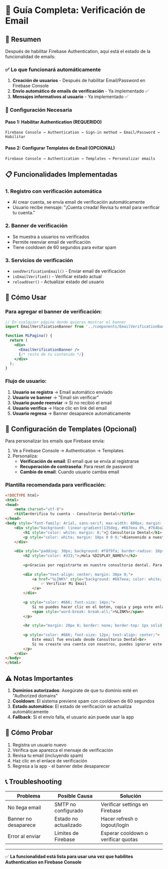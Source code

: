 # 📧 Guía Completa: Verificación de Email

## 🎯 **Resumen**

Después de habilitar Firebase Authentication, aquí está el estado de la funcionalidad de emails:

### ✅ **Lo que funcionará automáticamente**
1. **Creación de usuarios** - Después de habilitar Email/Password en Firebase Console
2. **Envío automático de emails de verificación** - Ya implementado ✅
3. **Mensajes informativos al usuario** - Ya implementado ✅

### 🔧 **Configuración Necesaria**

#### Paso 1: Habilitar Authentication (REQUERIDO)
```
Firebase Console → Authentication → Sign-in method → Email/Password → Habilitar
```

#### Paso 2: Configurar Templates de Email (OPCIONAL)
```
Firebase Console → Authentication → Templates → Personalizar emails
```

## 📋 **Funcionalidades Implementadas**

### 1. **Registro con verificación automática**
- Al crear cuenta, se envía email de verificación automáticamente
- Usuario recibe mensaje: "¡Cuenta creada! Revisa tu email para verificar tu cuenta."

### 2. **Banner de verificación**
- Se muestra a usuarios no verificados
- Permite reenviar email de verificación
- Tiene cooldown de 60 segundos para evitar spam

### 3. **Servicios de verificación**
- `sendVerificationEmail()` - Enviar email de verificación
- `isEmailVerified()` - Verificar estado actual
- `reloadUser()` - Actualizar estado del usuario

## 🚀 **Cómo Usar**

### Para agregar el banner de verificación:

```jsx
// En cualquier página donde quieras mostrar el banner
import EmailVerificationBanner from '../components/EmailVerificationBanner';

function MiPagina() {
  return (
    <div>
      <EmailVerificationBanner />
      {/* resto de tu contenido */}
    </div>
  );
}
```

### Flujo de usuario:
1. **Usuario se registra** → Email automático enviado
2. **Usuario ve banner** → "Email sin verificar"
3. **Usuario puede reenviar** → Si no recibió el email
4. **Usuario verifica** → Hace clic en link del email
5. **Usuario regresa** → Banner desaparece automáticamente

## 📧 **Configuración de Templates (Opcional)**

Para personalizar los emails que Firebase envía:

1. Ve a Firebase Console → Authentication → Templates
2. Personaliza:
   - **Verificación de email**: El email que se envía al registrarse
   - **Recuperación de contraseña**: Para reset de password
   - **Cambio de email**: Cuando usuario cambia email

### Plantilla recomendada para verificación:
```html
<!DOCTYPE html>
<html>
<head>
    <meta charset="utf-8">
    <title>Verifica tu cuenta - Consultorio Dental</title>
</head>
<body style="font-family: Arial, sans-serif; max-width: 600px; margin: 0 auto; padding: 20px;">
    <div style="background: linear-gradient(135deg, #667eea 0%, #764ba2 100%); padding: 30px; text-align: center; border-radius: 10px;">
        <h1 style="color: white; margin: 0;">🦷 Consultorio Dental</h1>
        <p style="color: white; margin: 10px 0 0 0;">Bienvenido a nuestra familia</p>
    </div>
    
    <div style="padding: 30px; background: #f8f9fa; border-radius: 10px; margin-top: 20px;">
        <h2 style="color: #333;">¡Hola %DISPLAY_NAME%!</h2>
        
        <p>Gracias por registrarte en nuestro consultorio dental. Para completar tu registro y acceder a todas las funcionalidades, necesitamos verificar tu dirección de email.</p>
        
        <div style="text-align: center; margin: 30px 0;">
            <a href="%LINK%" style="background: #667eea; color: white; padding: 15px 30px; text-decoration: none; border-radius: 5px; font-weight: bold; display: inline-block;">
                ✅ Verificar Mi Email
            </a>
        </div>
        
        <p style="color: #666; font-size: 14px;">
            Si no puedes hacer clic en el botón, copia y pega este enlace en tu navegador:<br>
            <span style="word-break: break-all;">%LINK%</span>
        </p>
        
        <hr style="margin: 20px 0; border: none; border-top: 1px solid #ddd;">
        
        <p style="color: #666; font-size: 12px; text-align: center;">
            Este email fue enviado desde Consultorio Dental<br>
            Si no creaste una cuenta con nosotros, puedes ignorar este mensaje.
        </p>
    </div>
</body>
</html>
```

## ⚠️ **Notas Importantes**

1. **Dominios autorizados**: Asegúrate de que tu dominio esté en "Authorized domains"
2. **Cooldown**: El sistema previene spam con cooldown de 60 segundos
3. **Estado automático**: El estado de verificación se actualiza automáticamente
4. **Fallback**: Si el envío falla, el usuario aún puede usar la app

## 🧪 **Cómo Probar**

1. Registra un usuario nuevo
2. Verifica que aparezca el mensaje de verificación
3. Revisa tu email (incluyendo spam)
4. Haz clic en el enlace de verificación
5. Regresa a la app - el banner debe desaparecer

## 📞 **Troubleshooting**

| Problema | Posible Causa | Solución |
|----------|---------------|----------|
| No llega email | SMTP no configurado | Verificar settings en Firebase |
| Banner no desaparece | Estado no actualizado | Hacer refresh o logout/login |
| Error al enviar | Límites de Firebase | Esperar cooldown o verificar quotas |

---

✅ **La funcionalidad está lista para usar una vez que habilites Authentication en Firebase Console**